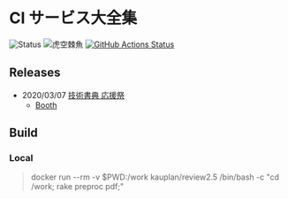 # CI サービス大全集

![Status](https://img.shields.io/badge/%E6%8A%80%E8%A1%93%E6%9B%B8%E5%85%B88-Fin-green)
![虎空棘魚](https://img.shields.io/badge/%E8%99%8E-%E7%A9%BA%E6%A3%98%E9%AD%9A-green)
[![GitHub Actions Status](https://github.com/srz-zumix/ci-dex-book/workflows/GitHub%20Actions/badge.svg?branch=master)](https://github.com/srz-zumix/ci-dex-book/actions?query=workflow%3A%22GitHub+Actions%22)

## Releases

* 2020/03/07 [技術書典 応援祭](https://techbookfest.org/product/4931278088437760)
  * [Booth](https://srz-zumix.booth.pm/items/1879985)

## Build

### Local

> docker run --rm -v $PWD:/work kauplan/review2.5 /bin/bash -c "cd /work; rake preproc pdf;"
